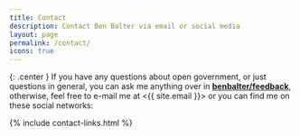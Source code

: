 ```yaml
---
title: Contact
description: Contact Ben Balter via email or social media
layout: page
permalink: /contact/
icons: true
---
```


{: .center }
If you have any questions about open government, or just questions in general, you can ask me anything over in **[benbalter/feedback](https://github.com/benbalter/feedback)**, otherwise, feel free to e-mail me at &lt;{{ site.email }}> or you can find me on these social networks:

{% include contact-links.html %}
